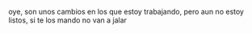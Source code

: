 oye, son unos cambios en los que estoy trabajando, pero aun no estoy listos, si te los mando no van a jalar 